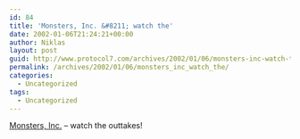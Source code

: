 ```yaml
---
id: 84
title: 'Monsters, Inc. &#8211; watch the'
date: 2002-01-06T21:24:21+00:00
author: Niklas
layout: post
guid: http://www.protocol7.com/archives/2002/01/06/monsters-inc-watch-the/
permalink: /archives/2002/01/06/monsters_inc_watch_the/
categories:
  - Uncategorized
tags:
  - Uncategorized
---
```

<div class='microid-23141d7f69225eae05325d539947bbc4c2bced01'>
  <p>
    <a href="http://www.apple.com/trailers/disney/monsters_inc/">Monsters, Inc.</a> &#8211; watch the outtakes!
  </p>
</div>